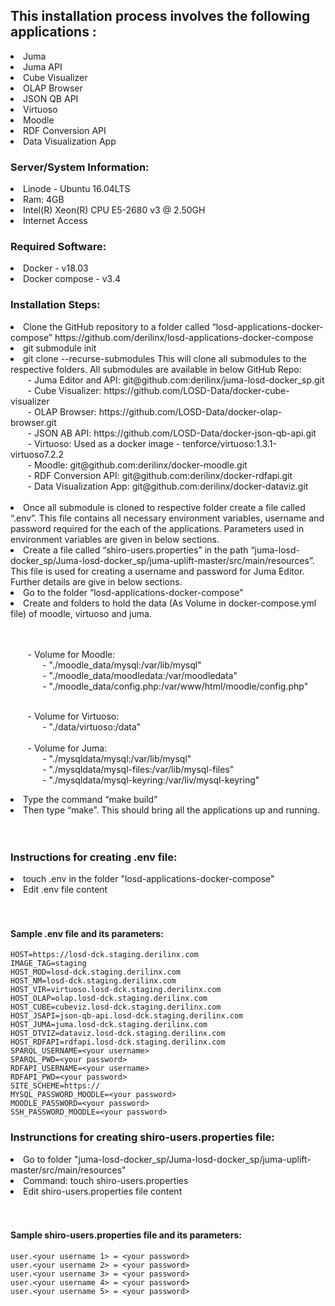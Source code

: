 ## This installation process involves the following applications :
<li>Juma</li>
<li>Juma API</li>
<li>Cube Visualizer</li>
<li>OLAP Browser</li>
<li>JSON QB API</li>
<li>Virtuoso</li>
<li>Moodle</li>
<li>RDF Conversion API</li>
<li>Data Visualization App</li>

### Server/System Information:
<li>Linode - Ubuntu 16.04LTS</li>
<li>Ram: 4GB</li>
<li>Intel(R) Xeon(R) CPU E5-2680 v3 @ 2.50GH</li>
<li>Internet Access</li>

### Required Software:
<li>Docker - v18.03</li>
<li>Docker compose - v3.4</li>

### Installation Steps:
<li>Clone the GitHub repository to a folder called “losd-applications-docker-compose”
https://github.com/derilinx/losd-applications-docker-compose</li>
<li>git submodule init</li>
<li>git clone --recurse-submodules 
    This will clone all submodules to the respective folders. All submodules are available in below GitHub Repo:<br/>
&nbsp;&nbsp;&nbsp;&nbsp;&nbsp;&nbsp; - Juma Editor and API: git@github.com:derilinx/juma-losd-docker_sp.git<br/>  
&nbsp;&nbsp;&nbsp;&nbsp;&nbsp;&nbsp; - Cube Visualizer: https://github.com/LOSD-Data/docker-cube-visualizer <br/> 
&nbsp;&nbsp;&nbsp;&nbsp;&nbsp;&nbsp; - OLAP Browser: https://github.com/LOSD-Data/docker-olap-browser.git  <br/>
&nbsp;&nbsp;&nbsp;&nbsp;&nbsp;&nbsp; - JSON AB API: https://github.com/LOSD-Data/docker-json-qb-api.git  <br/>
&nbsp;&nbsp;&nbsp;&nbsp;&nbsp;&nbsp; - Virtuoso: Used as a docker image - tenforce/virtuoso:1.3.1-virtuoso7.2.2  <br/>
&nbsp;&nbsp;&nbsp;&nbsp;&nbsp;&nbsp; - Moodle: git@github.com:derilinx/docker-moodle.git  <br/>
&nbsp;&nbsp;&nbsp;&nbsp;&nbsp;&nbsp; - RDF Conversion API: git@github.com:derilinx/docker-rdfapi.git  <br/>
&nbsp;&nbsp;&nbsp;&nbsp;&nbsp;&nbsp; - Data Visualization App: git@github.com:derilinx/docker-dataviz.git<br/></li><br/>


<li>Once all submodule is cloned to respective folder create a file called “.env”. This file contains all necessary environment variables, username and password required for the each of the applications. Parameters used in environment variables are given in below sections. </li>
<li>Create a file called “shiro-users.properties”  in the path “juma-losd-docker_sp/Juma-losd-docker_sp/juma-uplift-master/src/main/resources”. This file is used for creating a username and password for Juma Editor. Further details are give in below sections. </li>
<li>Go to the folder “losd-applications-docker-compose”</li>
<li>Create and folders to hold the data (As Volume in docker-compose.yml file) of moodle, virtuoso and juma.</li><br/><br/>

&nbsp;&nbsp;&nbsp;&nbsp;&nbsp;&nbsp; - Volume for Moodle:<br/>
&nbsp;&nbsp;&nbsp;&nbsp;&nbsp;&nbsp;&nbsp;&nbsp;&nbsp;&nbsp;&nbsp;&nbsp; - "./moodle_data/mysql:/var/lib/mysql"<br/>
&nbsp;&nbsp;&nbsp;&nbsp;&nbsp;&nbsp;&nbsp;&nbsp;&nbsp;&nbsp;&nbsp;&nbsp; - "./moodle_data/moodledata:/var/moodledata"<br/>
&nbsp;&nbsp;&nbsp;&nbsp;&nbsp;&nbsp;&nbsp;&nbsp;&nbsp;&nbsp;&nbsp;&nbsp; - "./moodle_data/config.php:/var/www/html/moodle/config.php"<br/><br/>
          
&nbsp;&nbsp;&nbsp;&nbsp;&nbsp;&nbsp; - Volume for Virtuoso:<br/>
&nbsp;&nbsp;&nbsp;&nbsp;&nbsp;&nbsp;&nbsp;&nbsp;&nbsp;&nbsp;&nbsp;&nbsp; - "./data/virtuoso:/data"<br/><br/>
&nbsp;&nbsp;&nbsp;&nbsp;&nbsp;&nbsp; - Volume for Juma:<br/>
&nbsp;&nbsp;&nbsp;&nbsp;&nbsp;&nbsp;&nbsp;&nbsp;&nbsp;&nbsp;&nbsp;&nbsp; - "./mysqldata/mysql:/var/lib/mysql"<br/>
&nbsp;&nbsp;&nbsp;&nbsp;&nbsp;&nbsp;&nbsp;&nbsp;&nbsp;&nbsp;&nbsp;&nbsp; - "./mysqldata/mysql-files:/var/lib/mysql-files"<br/>
&nbsp;&nbsp;&nbsp;&nbsp;&nbsp;&nbsp;&nbsp;&nbsp;&nbsp;&nbsp;&nbsp;&nbsp; - "./mysqldata/mysql-keyring:/var/liv/mysql-keyring"<br/>


<li>Type the command “make build”</li>
<li>Then type “make”. This should bring all the applications up and running.</li></br></br>

### Instructions for creating .env file:
<li>touch .env in the folder "losd-applications-docker-compose"</li>
<li>Edit .env file content</li><br/><br/>

#### Sample .env file and its parameters:
```env
HOST=https://losd-dck.staging.derilinx.com
IMAGE_TAG=staging
HOST_MOD=losd-dck.staging.derilinx.com
HOST_NM=losd-dck.staging.derilinx.com
HOST_VIR=virtuoso.losd-dck.staging.derilinx.com
HOST_OLAP=olap.losd-dck.staging.derilinx.com
HOST_CUBE=cubeviz.losd-dck.staging.derilinx.com
HOST_JSAPI=json-qb-api.losd-dck.staging.derilinx.com
HOST_JUMA=juma.losd-dck.staging.derilinx.com
HOST_DTVIZ=dataviz.losd-dck.staging.derilinx.com
HOST_RDFAPI=rdfapi.losd-dck.staging.derilinx.com
SPARQL_USERNAME=<your username>
SPARQL_PWD=<your password>
RDFAPI_USERNAME=<your username>
RDFAPI_PWD=<your password>
SITE_SCHEME=https://
MYSQL_PASSWORD_MOODLE=<your password>
MOODLE_PASSWORD=<your password>
SSH_PASSWORD_MOODLE=<your password>
```

### Instrunctions for creating shiro-users.properties file:
<li> Go to folder "juma-losd-docker_sp/Juma-losd-docker_sp/juma-uplift-master/src/main/resources"</li>
<li>Command: touch shiro-users.properties</li>
<li>Edit shiro-users.properties file content</li><br/><br/>

#### Sample shiro-users.properties file and its parameters:

```properties
user.<your username 1> = <your password>
user.<your username 2> = <your password>
user.<your username 3> = <your password>
user.<your username 4> = <your password>
user.<your username 5> = <your password>
```
